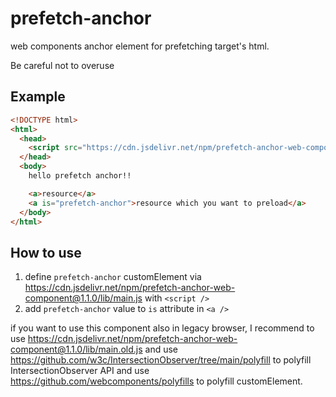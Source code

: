 # prefetch-anchor
web components anchor element for prefetching target's html.

Be careful not to overuse

## Example

```html
<!DOCTYPE html>
<html>
  <head>
    <script src="https://cdn.jsdelivr.net/npm/prefetch-anchor-web-component@1.1.0/lib/main.js" ></script>
  </head>
  <body>
    hello prefetch anchor!!

    <a>resource</a>
    <a is="prefetch-anchor">resource which you want to preload</a>
  </body>
</html>
```

## How to use

1. define `prefetch-anchor` customElement via https://cdn.jsdelivr.net/npm/prefetch-anchor-web-component@1.1.0/lib/main.js with `<script />`
2. add `prefetch-anchor` value to `is` attribute in `<a />`

if you want to use this component also in legacy browser, I recommend to use https://cdn.jsdelivr.net/npm/prefetch-anchor-web-component@1.1.0/lib/main.old.js and use https://github.com/w3c/IntersectionObserver/tree/main/polyfill to polyfill IntersectionObserver API and use https://github.com/webcomponents/polyfills to polyfill customElement.